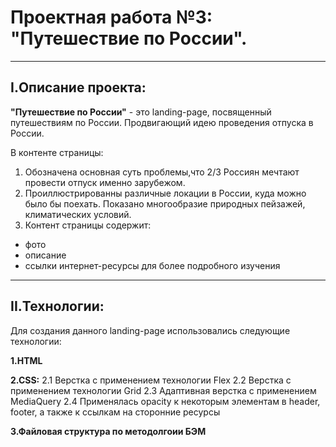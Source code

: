 # Проектная работа №3: "Путешествие по России".
___

## I.Описание проекта:
__"Путешествие по России"__ - это landing-page, посвященный путешествиям по России. Продвигающий идею проведения отпуска в России.

В контенте страницы:
  1. Обозначена основная суть проблемы,что 2/3 Россиян мечтают провести отпуск именно зарубежом.
  2. Проиллюстрированны различные локации в России, куда можно было бы поехать. Показано многообразие природных пейзажей, климатических условий. 
  3. Контент страницы содержит:
  + фото
  + описание
  + ссылки интернет-ресурсы для более подробного изучения

  ___
  ## II.Технологии:
  Для создания данного landing-page использовались следующие технологии:
  
  __1.HTML__

  __2.CSS:__
  2.1 Верстка с применением технологии Flex
  2.2 Верстка с применением технологии Grid
  2.3 Адаптивная верстка с применением MediaQuery
  2.4 Применялась opacity к некоторым элементам в header, footer, а также к ссылкам на сторонние ресурсы      
  
  __3.Файловая структура по методолгоии БЭМ__
